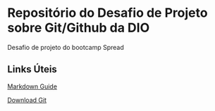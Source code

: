 # Repositório do Desafio de Projeto sobre Git/Github da DIO
Desafio de projeto do bootcamp Spread

## Links Úteis
[Markdown Guide](https://www.markdownguide.org/getting-started/)

[Download Git](https://git-scm.com/downloads)
